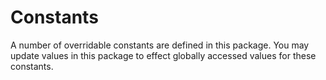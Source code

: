 # Constants

A number of overridable constants are defined in this package. You may update values in this package to effect globally
accessed values for these constants.

<br/>
